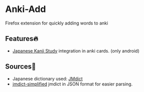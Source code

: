# Anki-Add
Firefox extension for quickly adding words to anki

## Features🔥
<ul>
  <li> <a href="https://play.google.com/store/apps/details?id=com.mindtwisted.kanjistudy/">Japanese Kanji Study</a> integration in anki cards. (only android)</li>
</ul> 

## Sources📄
<ul>
  <li> Japanese dictionary used: <a href="https://www.edrdg.org/jmdict/j_jmdict.html">JMdict</a></li>
  <li> <a href="https://github.com/scriptin/jmdict-simplified">jmdict-simplified</a> jmdict in JSON format for easier parsing.</li>
</ul> 
